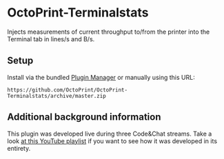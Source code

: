 # OctoPrint-Terminalstats

Injects measurements of current throughput to/from the printer into the Terminal tab in lines/s and B/s.

## Setup

Install via the bundled [Plugin Manager](https://docs.octoprint.org/en/master/bundledplugins/pluginmanager.html)
or manually using this URL:

    https://github.com/OctoPrint/OctoPrint-Terminalstats/archive/master.zip

## Additional background information

This plugin was developed live during three Code&Chat streams. Take a look [at this YouTube playlist](https://www.youtube.com/watch?v=jMNg-qYRRWI&list=PL9j2DtsIPVkMsUR457FLodhyDFtKbCkRh) if you want to see how it was developed in its entirety.

